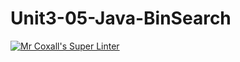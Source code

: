 # Unit3-05-Java-BinSearch

[![Mr Coxall's Super Linter](https://github.com/ICS4U-Programming-SpencerS/Unit3-05-Java-BinSearch/workflows/Mr%20Coxall's%20Super%20Linter/badge.svg)](https://github.com/ICS4U-Programming-SpencerS/Unit3-05-Java-BinSearch/actions/)